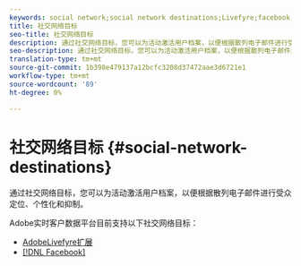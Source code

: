 ```yaml
---
keywords: social network;social network destinations;Livefyre;facebook;Facebook
title: 社交网络目标
seo-title: 社交网络目标
description: 通过社交网络目标，您可以为活动激活用户档案，以便根据散列电子邮件进行受众定位、个性化和抑制。
seo-description: 通过社交网络目标，您可以为活动激活用户档案，以便根据散列电子邮件进行受众定位、个性化和抑制。
translation-type: tm+mt
source-git-commit: 1b398e479137a12bcfc3208d37472aae3d6721e1
workflow-type: tm+mt
source-wordcount: '89'
ht-degree: 0%

---
```



# 社交网络目标 {#social-network-destinations}

通过社交网络目标，您可以为活动激活用户档案，以便根据散列电子邮件进行受众定位、个性化和抑制。

Adobe实时客户数据平台目前支持以下社交网络目标：

* [AdobeLivefyre扩展](/help/rtcdp/destinations/adobe-livefyre-extension.md)
* [[!DNL Facebook]](/help/rtcdp/destinations/facebook-destination.md)